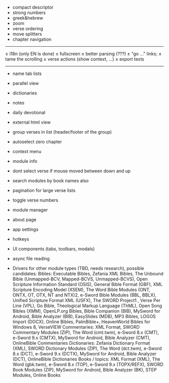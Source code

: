 + compact descriptor
+ strong numbers
+ greek&hebrew
+ zoom
+ verse ordering
+ move splitters
+ chapter navigation

------------------------------------------------------------

± i18n (only EN is done)
± fullscreen
± better parsing (???)
± "go ..." links;
± tame the scrolling
± verse actions (show context, ...)
± export texts

------------------------------------------------------------

- name tab lists
- parallel view
- dictionaries
- notes
- daily devotional
- external html view

- group verses in list (header/footer of the group)
- autoselect zero chapter
- context menu
- module info
- dont select verse if mouse moved between down and up
- search modules by book names also
- pagination for large verse lists
- toggle verse numbers
- module manager
- about page
- app settings
- hotkeys

- UI components (tabs, toolbars, modals)
- async file reading


- Drivers for other module types (TBD, needs research), possible candidates:
    Bibles:
      Executable Bibles,
      Zefania XML Bibles,
      The Unbound Bible (Unmapped-BCV, Mapped-BCVS, Unmapped-BCVS),
      Open Scripture Information Standard (OSIS),
      General Bible Format (GBF),
      XML Scripture Encoding Model (XSEM),
      The Word Bible Modules (ONT, ONTX, OT, OTX, NT and NTX)2,
      e-Sword Bible Modules (BBL, BBLX),
      Unified Scripture Format XML (USFX),
      The SWORD Project1 ,
      Verse Per Line (VPL),
      Go Bible,
      Theological Markup Language (ThML),
      Open Song Bibles (XMM),
      OpenLP.org Bibles,
      Bible Companion (BIB),
      MySword for Android,
      Bible Analyzer (BIB),
      EasySlides (MDB),
      MP3 Bibles,
      LOGOS Import (DOCX),
      Online Bibles,
      PalmBible+,
      HeavenWorld Bibles for Windows 8,
      VerseVIEW
    Commentaries:
      XML Format,
      SWORD Commentary Modules (ZIP),
      The Word (cmt.twm),
      e-Sword 8.x (CMT),
      e-Sword 9.x (CMTX),
      MySword for Android,
      Bible Analyzer (CMT),
      OnlineBible Commentaries
    Dictionaries:
      Zefania Dictionary Format (XML),
      SWORD Dictionary Modules (ZIP),
      The Word (dct.twm),
      e-Sword 8.x (DCT),
      e-Sword 9.x (DCTX),
      MySword for Android,
      Bible Analyzer (DCT),
      OnlineBible Dictionaries
    Books / topics:
      XML Format (XML),
      The Word (gbk.twm),
      e-Sword 8.x (TOP),
      e-Sword 9.x (TOPX/REFX),
      SWORD Book Modules (ZIP),
      MySword for Android,
      Bible Analyzer (BK),
      STEP Modules,
      Online Books
